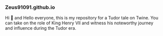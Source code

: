 ###  Zeus91091.github.io 
Hi 👋 and Hello everyone, this is my repository for a Tudor tale on Twine. You can take on the role of King Henry VII and witness his noteworthy journey and influence during the Tudor era. 
<!--
**Zeus91091/Zeus91091** is a ✨ _special_ ✨ repository because its `README.md` (this file) appears on your GitHub profile.

Here are some ideas to get you started:

- 🔭 I’m currently working on ...
- 🌱 I’m currently learning ...
- 👯 I’m looking to collaborate on ...
- 🤔 I’m looking for help with ...
- 💬 Ask me about ...
- 📫 How to reach me: ...
- 😄 Pronouns: ...
- ⚡ Fun fact: ...
-->
